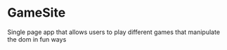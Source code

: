 # GameSite

Single page app that allows users to play different games that manipulate the dom in fun ways
